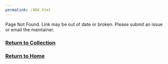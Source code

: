 ```yaml
---
permalink: /404.html
---
```


Page Not Found. Link may be out of date or broken. Please submit an issue or email the maintainer.  

### [Return to Collection](https://bafflerbach.github.io/DSM-CORE/resource-collection)  
### [Return to Home](https://bafflerbach.github.io/DSM-CORE)
